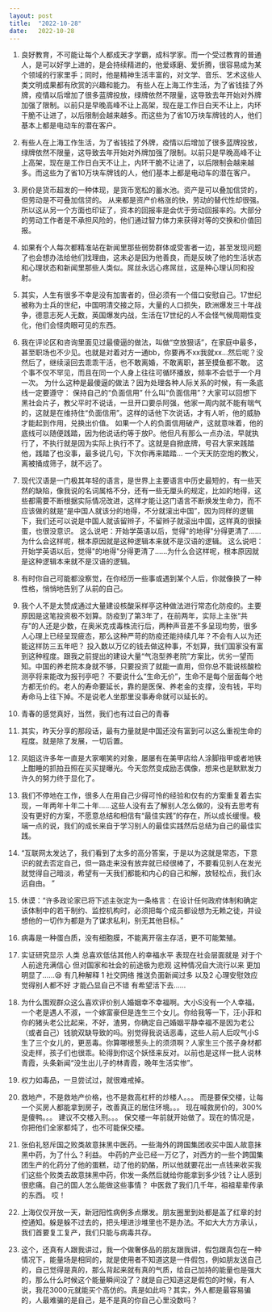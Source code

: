 ```yaml
---
layout: post
title:  "2022-10-28"
date:   2022-10-28
---
```


1. 良好教育，不可能让每个人都成天才学霸，成科学家。而一个受过教育的普通人，是可以好学上进的，是会持续精进的，他爱琢磨、爱折腾，很容易成为某个领域的行家里手；同时，他是精神生活丰富的，对文学、音乐、艺术这些人类文明成果都有欣赏的兴趣和能力。 有些人在上海工作生活，为了省钱挂了外牌，疫情以后增加了很多蓝牌投放，绿牌依然不限量，这导致去年开始对外牌加强了限制。以前只是早晚高峰不让上高架，现在是工作日白天不让上，内环干脆不让进了，以后限制会越来越多。而这些为了省10万块车牌钱的人，他们基本上都是电动车的潜在客户。  

2. 有些人在上海工作生活，为了省钱挂了外牌，疫情以后增加了很多蓝牌投放，绿牌依然不限量，这导致去年开始对外牌加强了限制。以前只是早晚高峰不让上高架，现在是工作日白天不让上，内环干脆不让进了，以后限制会越来越多。而这些为了省10万块车牌钱的人，他们基本上都是电动车的潜在客户。  

3. 房价是货币超发的一种体现，是货币宽松的蓄水池。资产是可以叠加信贷的，但劳动是不可叠加信贷的。 从来都是资产价格涨的快，劳动的替代性却很强。所以这从另一个方面也印证了，资本的回报率是会优于劳动回报率的。大部分的劳动工作者是不承担风险的，他们通过智力体力来获得对等的交换和价值回报。 

4. 如果有个人每次都精准站在新闻里那些弱势群体或受害者一边，甚至发现问题了也会想办法给他们找理由，这未必是因为他善良，而是反映了他的生活状态和心理状态和新闻里那些人类似。屌丝永远心疼屌丝，这是种心理认同和投射。  

5. 其实，人生有很多不幸是没有加害者的，但必须有一个借口安慰自己。17世纪被称为士兵的世纪，中国明清交接之际，大量的人口损失，欧洲爆发三十年战争，德意志死人无数，英国爆发内战，生活在17世纪的人不会怪气候周期性变化，他们会怪肉眼可见的东西。 

6. 我在评论区和咨询里面见过最傻逼的做法，叫做“空放狠话”，在家庭中最多，甚至职场也不少见。也就是对着对方一通bb，你要再不xx我就xx…然后呢？没然后了，继续滚回去乖乖干活，也不敢离婚，不敢离职，甚至摸鱼都不敢。 这个事不仅不罕见，而且在同一个人身上往往可循环播放，频率不会低于一个月一次。 为什么这种是最傻逼的做法？因为处理各种人际关系的时候，有一条底线一定要遵守： 保持自己的“负面信用” 什么叫“负面信用”？大家可以回想下黑社会片子，教父平时不说话，一旦开口要杀阿强，他家一周内就不能有喘气的，这就是在维持住“负面信用”。这样的话他下次说话，才有人听，他的威胁才能起到作用，兑换出价值。 如果一个人的负面信用破产，这就意味着，他的底线可以随便践踏，因为他说话约等于放P。他但凡有那么一点办法，早就执行了，不执行就是因为实际上执行不了。这就是自掀底牌，号召大家来践踏他，践踏了也没事，最多说几句，下次你再来踏踏… 一个天天防空炮的教父，离被捅成筛子，就不远了。

7. 现代汉语是一门极其年轻的语言，是世界上主要语言中历史最短的，有一些天然的缺陷，像我说的名词属格不分，还有一些无厘头的规定，比如的地得，这些都需要不断根据实际情况改进，这样才能让这门语言不断焕发生命力，而不应该做的就是“是中国人就该分的地得，不分就滚出中国”，因为同样的逻辑下，我们还可以说是中国人就该留辫子，不留辫子就滚出中国，这样真的很操蛋，也很没意识。 这么说吧：开始学英语以后，觉得"的地得"分得更清了……为什么会这样呢，根本原因就是这种逻辑本来就不是汉语的逻辑。 这么说吧：开始学英语以后，觉得"的地得"分得更清了……为什么会这样呢，根本原因就是这种逻辑本来就不是汉语的逻辑。 

8. 有时你自己可能都没察觉，在你经历一些事或遇到某个人后，你就像换了一种性格，悄悄地告别了从前的自己。   

9.  我个人不是太赞成通过大量建设核酸采样亭这种做法进行常态化防疫的。主要原因是这笔投资极不划算。防疫到了第3年了，在前两年，实际上主张“共存”的人还是少数，在奥米克戎毒株流行后，两种声音差不多呈现均势，很多人心理上已经呈现疲态，那么这种严苛的防疫还能持续几年？不会有人以为还能这样防三五年吧？ 投入数以万亿的钱去做这种事，不划算，我们国家没有富到这种程度。跟我之前提出的建设大量“气泡型养老院”方案比，优劣一望而知。中国的养老院本身就不够，只要投资了就能一直用，但你总不能说核酸检测亭将来能改为报刊亭吧？ 不要说什么“生命无价”，生命不是每个层面每个地方都无价的。老人的寿命要延长，靠的是医保、养老金的支撑，没有钱，平均寿命马上往下掉。不是说老人坐那里没事寿命就可以延长的。 

10. 青春的感觉真好，当然，我们也有过自己的青春 

11. 其实，昨天分享的那段话，最有力量就是中国还没有富到可以这么重视生命的程度。就是除了发展，一切后置。 

12. 凤姐这许多年一直是大家嘲笑的对象，屡屡有在美甲店给人涂脚指甲或者地铁上酣睡的抓拍丑照在买买提曝光。今天忽然变成励志偶像，想来也是默默发力许久的努力终于显化了。 

13. 我们不停地在工作，很多人在用自己少得可怜的经验和仅有的方案重复着去实现，一年两年十年二十年……这些人没有去了解别人怎么做的，没有去思考有没有更好的方案，不愿意总结和相信有“最佳实践”的存在，所以成长缓慢。极端一点的说，我们的成长来自于学习别人的最佳实践然后总结为自己的最佳实践。  

14. “互联网太发达了，我们看到了太多的高分答案，于是以为这就是常态，下意识的就去否定自己，但一路走来没有放弃就已经很棒了，不要看见别人在发光就觉得自己暗淡，希望有一天我们都能和内心的自己和解，放轻松点，我们永远自由。 ”  

15. 休谟：“许多政论家已将下述主张定为一条格言：在设计任何政府体制和确定该体制中的若干制约、监控机构时，必须把每个成员都设想为无赖之徒，并设想他的一切作为都是为了谋求私利，别无其他目标。” 

16. 病毒是一种蛋白质，没有细胞膜，不能离开宿主存活，更不可能繁殖。 

17. 实证研究显示 人类 总喜欢低估其他人的幸福水平 表现在社会层面就是 对于个人前途充满信心 但对国家和社会的前途极为悲观 这种情况自大流行以来 更加明显了……😪 有几种解释 1 社交网络 推送负面新闻过多 以及2 心理安慰效应 觉得别人都不好 才能凸显自己不错 有希望活下去…… 

18. 为什么围观群众这么喜欢评价别人婚姻幸不幸福啊。大小S没有一个人幸福，一个老是遇人不淑，一个嫁富豪但是连生三个女儿。你给我等一下，汪小菲和你的猪头老公比起来，不好，渣男，你确定自己婚姻平静幸福不是因为老公（或者自己）钱貌双缺导致的吗。别觉得我说话恶毒，这些人前人后叹气小S生了三个女儿的，更恶毒。你算哪根葱头上的须须啊？人家生三个孩子身材都没走样，孩子们也很乖。轮得到你这个妖怪来反对。以前也是这样一批人说林青霞，头条新闻“没生出儿子的林青霞，晚年生活实惨”。 

19.  权力如毒品，一旦尝试过，就很难戒掉。 

20. 救地产，不是救地产价格，也不是救高杠杆的炒楼人。。。 而是要保交楼，让每一个买房人都能拿到房子，改善真正的居住环境。。。 现在喊救房价的，300%是傻鸭。。。 建议不交楼入刑。。。 保交楼一年前就开始做了。现在的情况是，你把他们全家都炖了，也不可能保交楼。 

21. 张伯礼怒斥国之败类故意抹黑中医药。一些海外的跨国集团收买中国人故意抹黑中药，为了什么？利益。 中药的产业已经一万亿了，对西方的一些个跨国集团生产的化药分了他的蛋糕，动了他的奶酪，所以他就要花出一点钱来收买我们这些个败类去故意抹黑中药，你发一条然后就给你能拿到多少钱？让人感到很悲痛。自己的国人怎么能做这些事情？ 中医救了我们几千年，祖祖辈辈传承的东西。 哎！ 

22. 上海仅仅开放一天，新冠阳性病例多点爆发。朋友圈里到处都是盖了红章的封控通知。躲是躲不过去的，把头埋进沙堆里也不是办法。不如大大方方承认，我们首要复工复产，我们只能与病毒共存。  

23. 这个，还真有人跟我讲过，我一个做奢侈品的朋友跟我讲，假包跟真包在一种情况下，能量场是相同的，就是使用者不知道这是一件假包，例如朋友送自己的，自己觉得是真的，那么背起来就有真的气质，给自己加持的能量也是强大的，那么什么时候这个能量瞬间没了？就是自己知道这是假包的时候，有人说，我花3000元就能买个高仿的。真是如此吗？其实，外人都是最容易骗的，人最难骗的是自己，是不是真的你自己心里没数吗？ 
